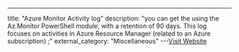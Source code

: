 ---
title: "Azure Monitor Activity log"
description: "you can get the  using the Az.Monitor PowerShell module, with a retention of 90 days. This log focuses on activities in Azure Resource Manager (related to an Azure subscription) ;"
external_category: "Miscellaneous"
---[Visit Website](https://learn.microsoft.com/en-us/azure/azure-monitor/essentials/activity-log?tabs=powershell)


